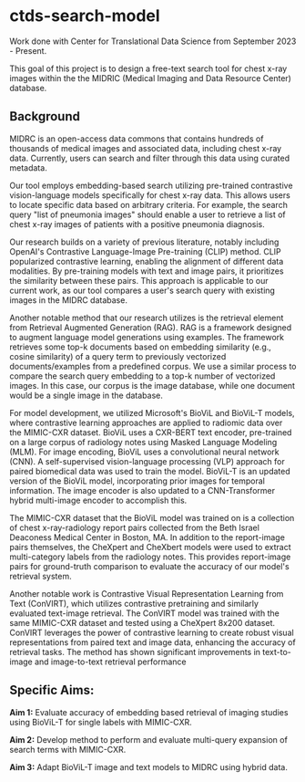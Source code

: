 # ctds-search-model
Work done with Center for Translational Data Science from September 2023 - Present.

This goal of this project is to design a free-text search tool for chest x-ray images within the the MIDRIC (Medical Imaging and Data Resource Center) database. 

## Background

MIDRC is an open-access data commons that contains hundreds of thousands of medical images and associated data, including chest x-ray data. Currently, users can search and filter through this data using curated metadata.

Our tool employs embedding-based search utilizing pre-trained contrastive vision-language models specifically for chest x-ray data. This allows users to locate specific data based on arbitrary criteria. For example, the search query "list of pneumonia images" should enable a user to retrieve a list of chest x-ray images of patients with a positive pneumonia diagnosis.

Our research builds on a variety of previous literature, notably including OpenAI's Contrastive Language-Image Pre-training (CLIP) method. CLIP popularized contrastive learning, enabling the alignment of different data modalities. By pre-training models with text and image pairs, it prioritizes the similarity between these pairs. This approach is applicable to our current work, as our tool compares a user's search query with existing images in the MIDRC database.

Another notable method that our research utilizes is the retrieval element from Retrieval Augmented Generation (RAG). RAG is a framework designed to augment language model generations using examples. The framework retrieves some top-k documents based on embedding similarity (e.g., cosine similarity) of a query term to previously vectorized documents/examples from a predefined corpus. We use a similar process to compare the search query embedding to a top-k number of vectorized images. In this case, our corpus is the image database, while one document would be a single image in the database.

For model development, we utilized Microsoft's BioViL and BioViL-T models, where contrastive learning approaches are applied to radiomic data over the MIMIC-CXR dataset. BioViL uses a CXR-BERT text encoder, pre-trained on a large corpus of radiology notes using Masked Language Modeling (MLM). For image encoding, BioViL uses a convolutional neural network (CNN). A self-supervised vision-language processing (VLP) approach for paired biomedical data was used to train the model. BioViL-T is an updated version of the BioViL model, incorporating prior images for temporal information. The image encoder is also updated to a CNN-Transformer hybrid multi-image encoder to accomplish this.

The MIMIC-CXR dataset that the BioViL model was trained on is a collection of chest x-ray-radiology report pairs collected from the Beth Israel Deaconess Medical Center in Boston, MA. In addition to the report-image pairs themselves, the CheXpert and CheXbert models were used to extract multi-category labels from the radiology notes. This provides report-image pairs for ground-truth comparison to evaluate the accuracy of our model's retrieval system.

Another notable work is Contrastive Visual Representation Learning from Text (ConVIRT), which utilizes contrastive pretraining and similarly evaluated text-image retrieval. The ConVIRT model was trained with the same MIMIC-CXR dataset and tested using a CheXpert 8x200 dataset. ConVIRT leverages the power of contrastive learning to create robust visual representations from paired text and image data, enhancing the accuracy of retrieval tasks. The method has shown significant improvements in text-to-image and image-to-text retrieval performance

## Specific Aims:
**Aim 1:** Evaluate accuracy of embedding based retrieval of imaging studies using BioViL-T for single labels with MIMIC-CXR.

**Aim 2:** Develop method to perform and evaluate multi-query expansion of search terms with MIMIC-CXR.

**Aim 3:** Adapt BioViL-T image and text models to MIDRC using hybrid data. 


